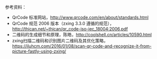 参考资料：

+ QrCode 标准网站，http://www.qrcode.com/en/about/standards.html
+ QrCode 规范 2006 版本（zxing 3.3.0 遵循的规范），http://thican.net/~thican/qr_code-iso-iec_18004:2006.pdf
+ 二维码的生成细节和原理，陈皓，http://coolshell.cn/articles/10590.html
+ zxing扫描二维码和识别图片二维码及其优化策略，https://iluhcm.com/2016/01/08/scan-qr-code-and-recognize-it-from-picture-fastly-using-zxing/
